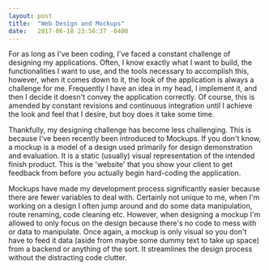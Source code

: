 ```yaml
---
layout: post
title:  "Web Design and Mockups"
date:   2017-06-18 23:56:37 -0400
---
```



For as long as I've been coding, I've faced a constant challenge of designing my applications. Often, I know exactly what I want to build, the functionalities I want to use, and the tools necessary to accomplish this, however, when it comes down to it, the look of the application is always a challenge for me. Frequently I have an idea in my head, I implement it, and then I decide it doesn't convey the application correctly. Of course, this is amended by constant revisions and continuous integration until I achieve the look and feel that I desire, but boy does it take some time.

Thankfully, my designing challenge has become less challenging. This is because I've been recently been introduced to Mockups. If you don't know, a mockup is a model of a design used primarily for design demonstration and evaluation. It is a static (usually) visual representation of the intended finish product.  This is the 'website' that you show your client to get feedback from before you actually begin hard-coding the application.

Mockups have made my development process significantly easier because there are fewer variables to deal with.  Certainly not unique to me, when I'm working on a design I often jump around and do some data manipulation, route renaming, code cleaning etc. However, when designing a mockup I'm allowed to only focus on the design because there's no code to mess with or data to manipulate. Once again, a mockup is only visual so you don't have to feed it data (aside from maybe some dummy text to take up space) from a backend or anything of the sort. It streamlines the design process without the distracting code clutter.
